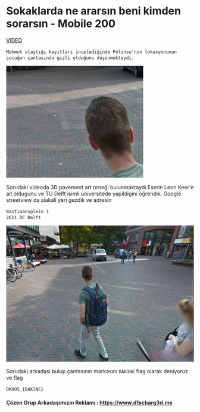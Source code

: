 # Sokaklarda ne ararsın beni kimden sorarsın - Mobile 200




[VIDEO](814c07fd840d64357978548215168ebbaedf0150.mp4)
```
Mahmut ulaştığı kayıtları incelediğinde Pelinsu'nun lokasyonunun çocuğun çantasında gizli olduğunu düşünmekteydi.

```
![](soru.jpg)

Sorudaki videoda 3D pavement art orneği bulunmaktaydı.Eserin Leon Keer'e ait oldugunu ve TU Delft isimli universitede yapildigini öğrendik. Google streetview da alakali yeri gezdik ve adresin
```
Bastiaansplein 1
2611 DC Delft
```

![](canta.png)

Sorudaki arkadasi bulup çantasının markasını `DAKINE` flag olarak deniyoruz ve flag
```
DKHOS_{DAKINE}
```
#### Çözen Grup Arkadaşımızın Reklamı : https://www.d1scharg3d.me
